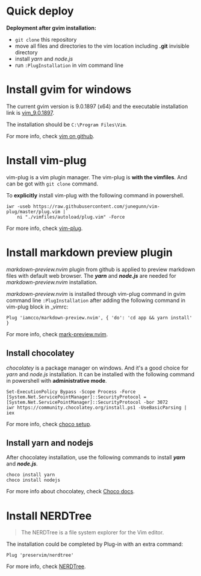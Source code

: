 # Quick deploy

**Deployment after gvim installation:**
- `git clone` this repository
- move all files and directories to the vim location
including **.git** invisible directory
- install *yarn* and *node.js*
- run `:PlugInstallation` in vim command line


# Install gvim for windows

The current gvim version is 9.0.1897 (x64) and the executable installation link is [vim\_9.0.1897](https://github.com/vim/vim-win32-installer/releases/download/v9.0.1897/gvim_9.0.1897_x64_signed.exe).

The installation should be `C:\Program Files\Vim`.

For more info, check [vim on github](https://github.com/vim/vim).


# Install vim-plug

vim-plug is a vim plugin manager.
The vim-plug is **with the vimfiles**. And can be got with `git clone` command.

To **explicitly** install vim-plug with the following command in powershell.
```
iwr -useb https://raw.githubusercontent.com/junegunn/vim-plug/master/plug.vim |`
    ni "./vimfiles/autoload/plug.vim" -Force
```

For more info, check [vim-plug](https://github.com/junegunn/vim-plug).


# Install markdown preview plugin

*markdown-preview.nvim* plugin from github is applied to preview markdown files with default web browser.
The ***yarn*** and ***node.js*** are needed for *markdown-preview.nvim* installation.

*markdown-preview.nvim* is installed through vim-plug command in gvim command line `:PlugInstallation` after adding the following command in vim-plug block in _vimrc:
```
Plug 'iamcco/markdown-preview.nvim', { 'do': 'cd app && yarn install' }
```

For more info, check [mark-preview.nvim](https://github.com/iamcco/markdown-preview.nvim).


## Install chocolatey

*chocolatey* is a package manager on windows. And it's a good choice for *yarn* and *node.js* installation.
It can be installed with the following command in powershell with **administrative mode**.
```
Set-ExecutionPolicy Bypass -Scope Process -Force
[System.Net.ServicePointManager]::SecurityProtocol = [System.Net.ServicePointManager]::SecurityProtocol -bor 3072
iwr https://community.chocolatey.org/install.ps1 -UseBasicParsing | iex
```
For more info, check [choco setup](https://docs.chocolatey.org/en-us/choco/setup).


## Install yarn and nodejs

After chocolatey installation, use the following commands to install ***yarn*** and ***node.js***.

```
choco install yarn
choco install nodejs
```

For more info about chocolatey, check [Choco docs](https://docs.chocolatey.org/en-us/).


# Install NERDTree

> The NERDTree is a file system explorer for the Vim editor.

The installation could be completed by Plug-in with an extra command:
```
Plug 'preservim/nerdtree'
```

For more info, check [NERDTree](https://github.com/preservim/nerdtree).



